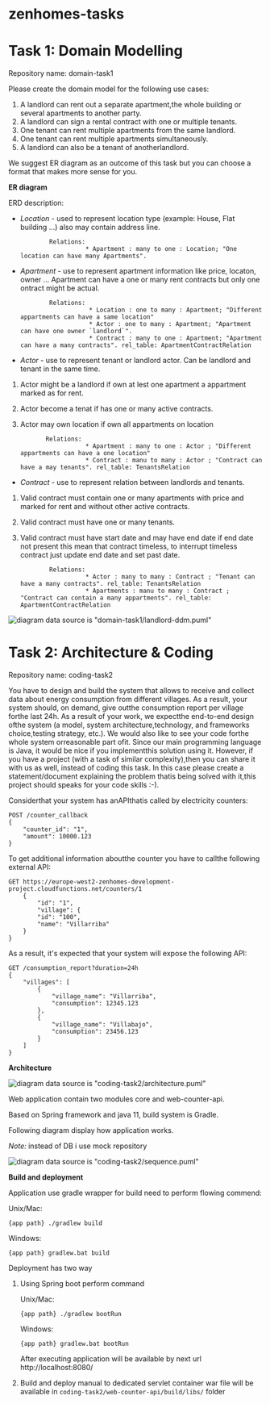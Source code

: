 # zenhomes-tasks

# **Task 1: Domain Modelling**

Repository name: domain-task1

Please create the domain model for the following use cases:
1. A landlord can rent out a separate apartment,the whole building or several apartments to another
party.
2. A landlord can sign a rental contract with one or multiple tenants.
3. One tenant can rent multiple apartments from the same landlord.
4. One tenant can rent multiple apartments simultaneously.
5. A landlord can also be a tenant of anotherlandlord.
  
We suggest ER diagram as an outcome of this task but you can choose a format that makes more sense
for you.

**ER diagram**

ERD description:

* *Location* - used to represent location type (example: House, Flat building ...) also may contain address line.

              Relations: 
                        * Apartment : many to one : Location; "One location can have many Apartments".
              
* *Apartment* - use to represent apartment information like price, locaton, owner ...
                Apartment can have a one or many rent contracts but only one ontract might be actual.

              Relations: 
                         * Location : one to many : Apartment; "Different appartments can have a same location"
                         * Actor : one to many : Apartment; "Apartment can have one owner `landlord`".
                         * Contract : many to one : Apartment; "Apartment can have a many contracts". rel_table: ApartmentContractRelation
                         
                         
* *Actor* - use to represent tenant or landlord actor. Can be landlord and tenant in the same time.
    
1. Actor might be a landlord if own at lest one apartment a appartment marked as for rent.
2. Actor become a tenat if has one or many active contracts.
3. Actor may own location if own all appartments on location 
            
              Relations: 
                         * Apartment : many to one : Actor ; "Different appartments can have a one location"
                         * Contract : manu to many : Actor ; "Contract can have a may tenants". rel_table: TenantsRelation
                         
* *Contract* - use to represent relation between landlords and tenants.
1. Valid contract must contain one or many apartments with price and marked for rent and without other active contracts. 
2. Valid contract must have one or many tenants.
3. Valid contract must have start date and may have end date if end date not present this mean that contract timeless, to interrupt timeless contract just update end date and set past date.
               
               Relations: 
                         * Actor : many to many : Contract ; "Tenant can have a many contracts". rel_table: TenantsRelation
                         * Apartments : manu to many : Contract ; "Contract can contain a many appartments". rel_table: ApartmentContractRelation
               

![diagram data source is "domain-task1/landlord-ddm.puml"](http://www.plantuml.com/plantuml/proxy?cache=no&src=https://raw.githubusercontent.com/G-Art/zenhomes-task/master/domain-task1/landlord-ddm.puml)

# **Task 2: Architecture & Coding**

Repository name: coding-task2

You have to design and build the system that allows to receive and collect data about energy consumption
from different villages. As a result, your system should, on demand, give outthe consumption report per
village forthe last 24h. As a result of your work, we expectthe end-to-end design ofthe system (a model,
system architecture,technology, and frameworks choice,testing strategy, etc.). We would also like to see
your code forthe whole system orreasonable part ofit. Since our main programming language is Java, it
would be nice if you implementthis solution using it. However, if you have a project (with a task of similar
complexity),then you can share it with us as well, instead of coding this task. In this case please create a
statement/document explaining the problem thatis being solved with it,this project should speaks for
your code skills :-).

Considerthat your system has anAPIthatis called by electricity counters:

    POST /counter_callback
    {
        "counter_id": "1",
        "amount": 10000.123
    }

To get additional information aboutthe counter you have to callthe following external API:

    GET https://europe-west2-zenhomes-development-project.cloudfunctions.net/counters/1
        {
            "id": "1",
            "village": {
            "id": "100",
            "name": "Villarriba"
        }
    }

As a result, it's expected that your system will expose the following API:

    GET /consumption_report?duration=24h
    {
        "villages": [
            {
                "village_name": "Villarriba",
                "consumption": 12345.123
            },
            {
                "village_name": "Villabajo",
                "consumption": 23456.123
            }
        ]
    }
    
    
**Architecture**

![diagram data source is "coding-task2/architecture.puml"](http://www.plantuml.com/plantuml/proxy?&src=https://raw.githubusercontent.com/G-Art/zenhomes-task/master/coding-task2/architecture.puml)

Web application contain two modules core and web-counter-api.

Based on Spring framework and java 11, build system is Gradle.

Following diagram display how application works.

*Note:* instead of DB i use mock repository

![diagram data source is "coding-task2/sequence.puml"](http://www.plantuml.com/plantuml/proxy?&src=https://raw.githubusercontent.com/G-Art/zenhomes-task/master/coding-task2/sequence.puml)


**Build and deployment**

Application use gradle wrapper for build need to perform flowing commend:

Unix/Mac:

    {app path} ./gradlew build

Windows:
    
    {app path} gradlew.bat build

Deployment has two way 
 1. Using Spring boot perform command
        
    Unix/Mac:
    
        {app path} ./gradlew bootRun
    
    Windows:
        
        {app path} gradlew.bat bootRun
    
    After executing application will be available by next url http://localhost:8080/ 

 2. Build and deploy manual to dedicated servlet container
    war file will be available in `coding-task2/web-counter-api/build/libs/` folder
